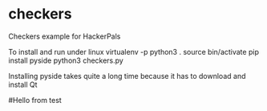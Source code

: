 # checkers
Checkers example for HackerPals

To install and run under linux
virtualenv -p python3 .
source bin/activate
pip install pyside
python3 checkers.py



Installing pyside takes quite a long time because it has to download and install Qt

#Hello from test
